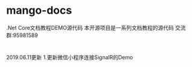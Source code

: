 # mango-docs
.Net Core文档教程DEMO源代码
本开源项目是一系列文档教程的源代码
交流群:95981589
#
2019.06.11更新
1.更新微信小程序连接SignalR的Demo
